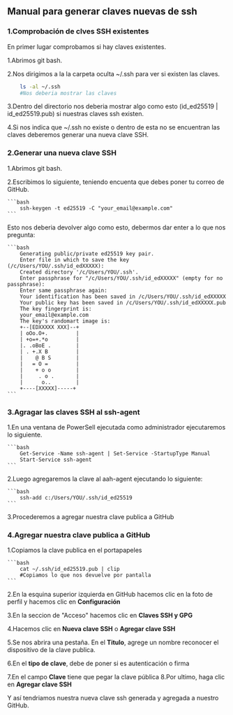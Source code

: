 ## Manual para generar claves nuevas de ssh

### 1.Comprobación de clves SSH existentes
En primer lugar comprobamos si hay claves existentes.

1.Abrimos git bash.

2.Nos dirigimos a la la carpeta oculta ~/.ssh para ver si existen las claves.

```bash
    ls -al ~/.ssh
    #Nos deberia mostrar las claves
```

3.Dentro del directorio nos deberia mostrar algo como esto (id_ed25519 | id_ed25519.pub) si nuestras claves ssh existen.

4.Si nos indica que ~/.ssh no existe o dentro de esta no se encuentran las claves deberemos generar una nueva clave SSH.

### 2.Generar una nueva clave SSH 
    
1.Abrimos git bash.

2.Escribimos lo siguiente, teniendo encuenta que debes poner tu correo de GitHub.

    ```bash
        ssh-keygen -t ed25519 -C "your_email@example.com"
    ```

Esto nos deberia devolver algo como esto, debermos dar enter a lo que nos pregunta:

    ```bash
        Generating public/private ed25519 key pair.
        Enter file in which to save the key (/c/Users/YOU/.ssh/id_edXXXXX):
        Created directory '/c/Users/YOU/.ssh'.
        Enter passphrase for "/c/Users/YOU/.ssh/id_edXXXXX" (empty for no passphrase):
        Enter same passphrase again:
        Your identification has been saved in /c/Users/YOU/.ssh/id_edXXXXX
        Your public key has been saved in /c/Users/YOU/.ssh/id_edXXXXX.pub
        The key fingerprint is:
        your_email@example.com
        The key's randomart image is:
        +--[EDXXXXX XXX]--+
        | oOo.O+.         |
        | +o=+.*o         |
        |. .oBoE .        |
        | . +.X B         |
        |    @ B S        |
        |   = O =         |
        |    + o o        |
        |     . o .       |
        |      o..        |
        +----[XXXXX]-----+
    ```

### 3.Agragar las claves SSH al ssh-agent
1.En una ventana de PowerSell ejecutada como administrador ejecutaremos lo siguiente.

    ```bash
        Get-Service -Name ssh-agent | Set-Service -StartupType Manual
        Start-Service ssh-agent
    ```

2.Luego agregaremos la clave al aah-agent ejecutando lo siguiente:

    ```bash
        ssh-add c:/Users/YOU/.ssh/id_ed25519
    ```

3.Procederemos a agregar nuestra clave publica a GitHub

### 4.Agregar nuestra clave publica a GitHub
1.Copiamos la clave publica en el portapapeles

    ```bash
        cat ~/.ssh/id_ed25519.pub | clip
        #Copiamos lo que nos devuelve por pantalla
    ```
2.En la esquina superior izquierda en GitHub hacemos clic en la foto de perfil y hacemos clic en **Configuración**

3.En la seccion de "Acceso" hacemos clic en **Claves SSH y GPG**

4.Hacemos clic en **Nueva clave SSH** o **Agregar clave SSH** 

5.Se nos abrira una pestaña. En el **Titulo**, agrege un nombre reconocer el dispositivo de la clave publica.

6.En el **tipo de clave**, debe de poner si es autenticación o firma  

7.En el campo **Clave** tiene que pegar la clave pública
8.Por ultimo, haga clic en **Agregar clave SSH**                       

Y así tendriamos nuestra nueva clave ssh generada y agregada a nuestro GitHub.
